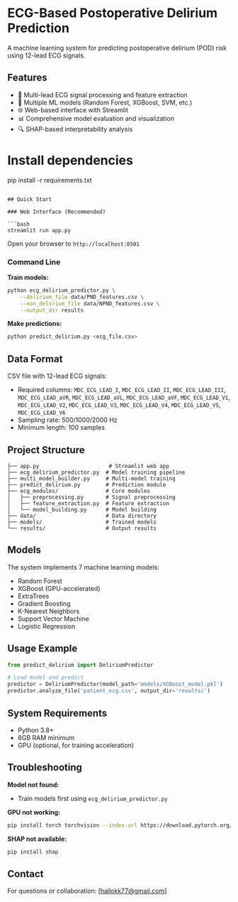# ECG-Based Postoperative Delirium Prediction

A machine learning system for predicting postoperative delirium (POD) risk using 12-lead ECG signals.

## Features

- 🔬 Multi-lead ECG signal processing and feature extraction
- 🤖 Multiple ML models (Random Forest, XGBoost, SVM, etc.)
- 🌐 Web-based interface with Streamlit
- 📊 Comprehensive model evaluation and visualization
- 🔍 SHAP-based interpretability analysis


# Install dependencies
pip install -r requirements.txt
```

## Quick Start

### Web Interface (Recommended)

```bash
streamlit run app.py
```

Open your browser to `http://localhost:8501`

### Command Line

**Train models:**
```bash
python ecg_delirium_predictor.py \
    --delirium_file data/PND_features.csv \
    --non_delirium_file data/NPND_features.csv \
    --output_dir results
```

**Make predictions:**
```bash
python predict_delirium.py <ecg_file.csv>
```

## Data Format

CSV file with 12-lead ECG signals:
- Required columns: `MDC_ECG_LEAD_I`, `MDC_ECG_LEAD_II`, `MDC_ECG_LEAD_III`, `MDC_ECG_LEAD_aVR`, `MDC_ECG_LEAD_aVL`, `MDC_ECG_LEAD_aVF`, `MDC_ECG_LEAD_V1`, `MDC_ECG_LEAD_V2`, `MDC_ECG_LEAD_V3`, `MDC_ECG_LEAD_V4`, `MDC_ECG_LEAD_V5`, `MDC_ECG_LEAD_V6`
- Sampling rate: 500/1000/2000 Hz
- Minimum length: 100 samples

## Project Structure

```
├── app.py                      # Streamlit web app
├── ecg_delirium_predictor.py  # Model training pipeline
├── multi_model_builder.py     # Multi-model training
├── predict_delirium.py        # Prediction module
├── ecg_modules/               # Core modules
│   ├── preprocessing.py       # Signal preprocessing
│   ├── feature_extraction.py  # Feature extraction
│   └── model_building.py      # Model building
├── data/                      # Data directory
├── models/                    # Trained models
└── results/                   # Output results
```

## Models

The system implements 7 machine learning models:
- Random Forest
- XGBoost (GPU-accelerated)
- ExtraTrees
- Gradient Boosting
- K-Nearest Neighbors
- Support Vector Machine
- Logistic Regression


## Usage Example

```python
from predict_delirium import DeliriumPredictor

# Load model and predict
predictor = DeliriumPredictor(model_path='models/XGBoost_model.pkl')
predictor.analyze_file('patient_ecg.csv', output_dir='results/')
```

## System Requirements

- Python 3.8+
- 8GB RAM minimum
- GPU (optional, for training acceleration)

## Troubleshooting

**Model not found:**
- Train models first using `ecg_delirium_predictor.py`

**GPU not working:**
```bash
pip install torch torchvision --index-url https://download.pytorch.org/whl/cu118
```

**SHAP not available:**
```bash
pip install shap
```



## Contact

For questions or collaboration: [hallokk77@gmail.com]

